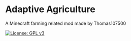 # Adaptive Agriculture
 
A Minecraft farming related mod made by Thomas107500

[![License: GPL v3](https://img.shields.io/badge/License-GPLv3-blue.svg)](https://www.gnu.org/licenses/gpl-3.0)

